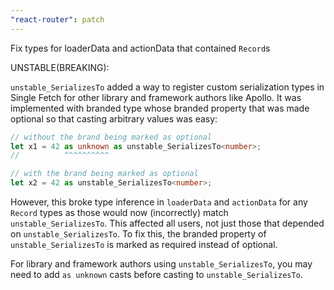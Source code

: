 ```yaml
---
"react-router": patch
---
```


Fix types for loaderData and actionData that contained `Record`s

UNSTABLE(BREAKING):

`unstable_SerializesTo` added a way to register custom serialization types in Single Fetch for other library and framework authors like Apollo.
It was implemented with branded type whose branded property that was made optional so that casting arbitrary values was easy:

```ts
// without the brand being marked as optional
let x1 = 42 as unknown as unstable_SerializesTo<number>;
//          ^^^^^^^^^^

// with the brand being marked as optional
let x2 = 42 as unstable_SerializesTo<number>;
```

However, this broke type inference in `loaderData` and `actionData` for any `Record` types as those would now (incorrectly) match `unstable_SerializesTo`.
This affected all users, not just those that depended on `unstable_SerializesTo`.
To fix this, the branded property of `unstable_SerializesTo` is marked as required instead of optional.

For library and framework authors using `unstable_SerializesTo`, you may need to add `as unknown` casts before casting to `unstable_SerializesTo`.
